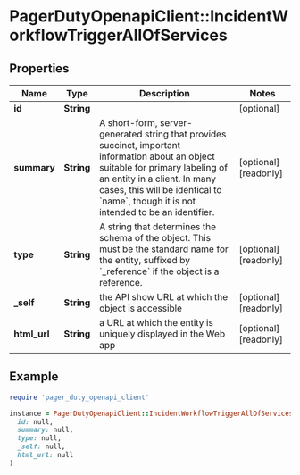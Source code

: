 # PagerDutyOpenapiClient::IncidentWorkflowTriggerAllOfServices

## Properties

| Name | Type | Description | Notes |
| ---- | ---- | ----------- | ----- |
| **id** | **String** |  | [optional] |
| **summary** | **String** | A short-form, server-generated string that provides succinct, important information about an object suitable for primary labeling of an entity in a client. In many cases, this will be identical to &#x60;name&#x60;, though it is not intended to be an identifier. | [optional][readonly] |
| **type** | **String** | A string that determines the schema of the object. This must be the standard name for the entity, suffixed by &#x60;_reference&#x60; if the object is a reference. | [optional][readonly] |
| **_self** | **String** | the API show URL at which the object is accessible | [optional][readonly] |
| **html_url** | **String** | a URL at which the entity is uniquely displayed in the Web app | [optional][readonly] |

## Example

```ruby
require 'pager_duty_openapi_client'

instance = PagerDutyOpenapiClient::IncidentWorkflowTriggerAllOfServices.new(
  id: null,
  summary: null,
  type: null,
  _self: null,
  html_url: null
)
```

